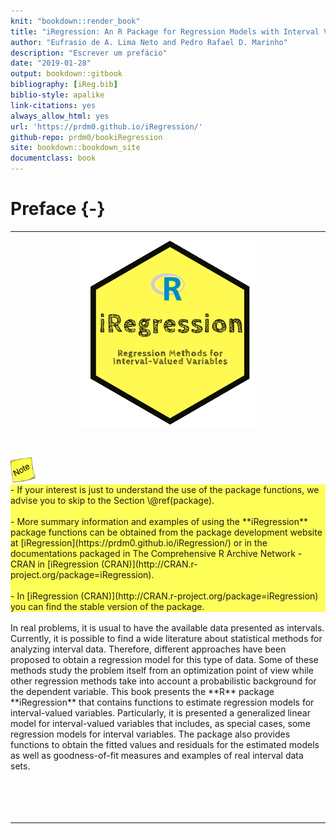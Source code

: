 ```yaml
---
knit: "bookdown::render_book"
title: "iRegression: An R Package for Regression Models with Interval Variables"
author: "Eufrasio de A. Lima Neto and Pedro Rafael D. Marinho"
description: "Escrever um prefácio"
date: "2019-01-28"
output: bookdown::gitbook
bibliography: [iReg.bib]
biblio-style: apalike
link-citations: yes
always_allow_html: yes
url: 'https://prdm0.github.io/iRegression/'
github-repo: prdm0/bookiRegression
site: bookdown::bookdown_site
documentclass: book
---
```


# Preface {-}

-----

<p align="center">
<img src="images/logo_iRegession.png" width="300" height="300"/>
</p>


<div style= "float:right;position: relative; top: 30px;">
<img src="images/note.png"  width="40" height="40"/>
<div style="background-color:rgba(255, 255, 0, 0.65)">
- If your interest is just to understand the use of the package functions, we advise you to skip to the Section \@ref(package). </br></br>
- More summary information and examples of using the **iRegression** package functions can be obtained from the package development website at [iRegression](https://prdm0.github.io/iRegression/) or in  the documentations packaged in The Comprehensive R Archive Network - CRAN in [iRegression (CRAN)](http://CRAN.r-project.org/package=iRegression).</br></br>
- In [iRegression (CRAN)](http://CRAN.r-project.org/package=iRegression) you can find the stable version of the package.
</div></br>


<div class=text-justify>
In real problems, it is usual to have the available data presented as intervals. Currently, it is possible to find a wide literature about statistical methods for analyzing interval data. Therefore, different approaches have been proposed to obtain a regression model for this type of data. Some of these methods study the problem itself from an optimization point of view while other regression methods take into account a probabilistic background for the dependent variable. This book presents the **R** package **iRegression** that contains functions to estimate regression models for interval-valued variables. Particularly, it is presented a generalized linear model for interval-valued variables that includes, as special cases, some regression models for interval variables. The package also provides functions to obtain the fitted values and residuals for the estimated models as well as goodness-of-fit measures and examples of real interval data sets.
</div></br></br></br></br>

---
